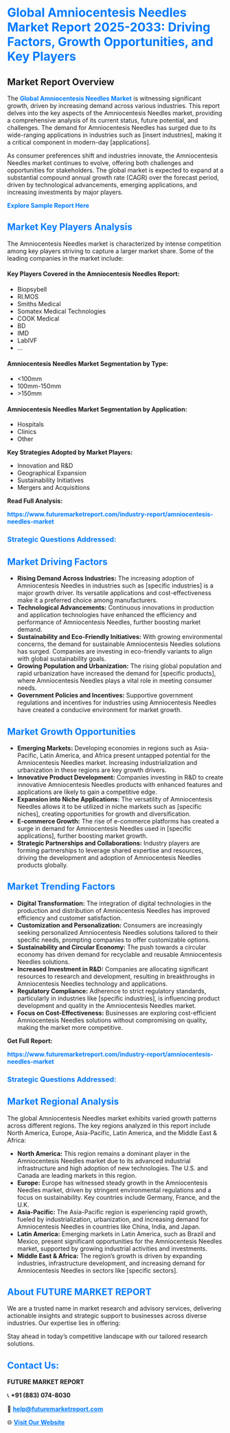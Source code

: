 <h1 style="color: #007BFF;">Global Amniocentesis Needles Market Report 2025-2033: Driving Factors, Growth Opportunities, and Key Players</h1>

<section id="overview">
<h2>Market Report Overview</h2>
<p>The <a href="https://www.futuremarketreport.com/industry-report/amniocentesis-needles-market" style="color: #007BFF; text-decoration: none;"><strong>Global Amniocentesis Needles Market</strong></a> is witnessing significant growth, driven by increasing demand across various industries. This report delves into the key aspects of the Amniocentesis Needles market, providing a comprehensive analysis of its current status, future potential, and challenges. The demand for Amniocentesis Needles has surged due to its wide-ranging applications in industries such as [insert industries], making it a critical component in modern-day [applications].</p>
<p>As consumer preferences shift and industries innovate, the Amniocentesis Needles market continues to evolve, offering both challenges and opportunities for stakeholders. The global market is expected to expand at a substantial compound annual growth rate (CAGR) over the forecast period, driven by technological advancements, emerging applications, and increasing investments by major players.</p>
</section>

<section id="overview">
<p><a href="https://www.futuremarketreport.com/request-sample/reportId=96550" style="color: #007BFF; text-decoration: none;"><strong>Explore Sample Report Here</strong></a></p>
</section>

<section id="key-players">
<h2 style="color: #007BFF;">Market Key Players Analysis</h2>
<p>The Amniocentesis Needles market is characterized by intense competition among key players striving to capture a larger market share. Some of the leading companies in the market include:</p>
<h4>Key Players Covered in the Amniocentesis Needles Report:</h4>
<ul><li>Biopsybell</li><li>RI.MOS</li><li>Smiths Medical</li><li>Somatex Medical Technologies</li><li>COOK Medical</li><li>BD</li><li>IMD</li><li>LabIVF</li><li>...</li></ul>
<h4>Amniocentesis Needles Market Segmentation by Type:</h4>
<ul><li>&lt;100mm</li><li>100mm-150mm</li><li>&gt;150mm</li></ul>

<h4>Amniocentesis Needles Market Segmentation by Application:</h4>
<ul><li>Hospitals</li><li>Clinics</li><li>Other</li></ul>
<p><strong>Key Strategies Adopted by Market Players:</strong></p>
<ul>
<li>Innovation and R&D</li>
<li>Geographical Expansion</li>
<li>Sustainability Initiatives</li>
<li>Mergers and Acquisitions</li>
</ul>
</section>

<section>
<p><strong>Read Full Analysis: </strong></p><a href="https://www.futuremarketreport.com/industry-report/amniocentesis-needles-market" style="color: #007BFF; text-decoration: none;"><strong>https://www.futuremarketreport.com/industry-report/amniocentesis-needles-market</strong></a>
<h3 style="color: #007BFF;">Strategic Questions Addressed:</h3>
</section>

<section id="driving-factors">
<h2 style="color: #007BFF;">Market Driving Factors</h2>
<ul>
<li><strong>Rising Demand Across Industries:</strong> The increasing adoption of Amniocentesis Needles in industries such as [specific industries] is a major growth driver. Its versatile applications and cost-effectiveness make it a preferred choice among manufacturers.</li>
<li><strong>Technological Advancements:</strong> Continuous innovations in production and application technologies have enhanced the efficiency and performance of Amniocentesis Needles, further boosting market demand.</li>
<li><strong>Sustainability and Eco-Friendly Initiatives:</strong> With growing environmental concerns, the demand for sustainable Amniocentesis Needles solutions has surged. Companies are investing in eco-friendly variants to align with global sustainability goals.</li>
<li><strong>Growing Population and Urbanization:</strong> The rising global population and rapid urbanization have increased the demand for [specific products], where Amniocentesis Needles plays a vital role in meeting consumer needs.</li>
<li><strong>Government Policies and Incentives:</strong> Supportive government regulations and incentives for industries using Amniocentesis Needles have created a conducive environment for market growth.</li>
</ul>
</section>

<section id="growth-opportunities">
<h2 style="color: #007BFF;">Market Growth Opportunities</h2>
<ul>
<li><strong>Emerging Markets:</strong> Developing economies in regions such as Asia-Pacific, Latin America, and Africa present untapped potential for the Amniocentesis Needles market. Increasing industrialization and urbanization in these regions are key growth drivers.</li>
<li><strong>Innovative Product Development:</strong> Companies investing in R&D to create innovative Amniocentesis Needles products with enhanced features and applications are likely to gain a competitive edge.</li>
<li><strong>Expansion into Niche Applications:</strong> The versatility of Amniocentesis Needles allows it to be utilized in niche markets such as [specific niches], creating opportunities for growth and diversification.</li>
<li><strong>E-commerce Growth:</strong> The rise of e-commerce platforms has created a surge in demand for Amniocentesis Needles used in [specific applications], further boosting market growth.</li>
<li><strong>Strategic Partnerships and Collaborations:</strong> Industry players are forming partnerships to leverage shared expertise and resources, driving the development and adoption of Amniocentesis Needles products globally.</li>
</ul>
</section>

<section id="trending-factors">
<h2 style="color: #007BFF;">Market Trending Factors</h2>
<ul>
<li><strong>Digital Transformation:</strong> The integration of digital technologies in the production and distribution of Amniocentesis Needles has improved efficiency and customer satisfaction.</li>
<li><strong>Customization and Personalization:</strong> Consumers are increasingly seeking personalized Amniocentesis Needles solutions tailored to their specific needs, prompting companies to offer customizable options.</li>
<li><strong>Sustainability and Circular Economy:</strong> The push towards a circular economy has driven demand for recyclable and reusable Amniocentesis Needles solutions.</li>
<li><strong>Increased Investment in R&D:</strong> Companies are allocating significant resources to research and development, resulting in breakthroughs in Amniocentesis Needles technology and applications.</li>
<li><strong>Regulatory Compliance:</strong> Adherence to strict regulatory standards, particularly in industries like [specific industries], is influencing product development and quality in the Amniocentesis Needles market.</li>
<li><strong>Focus on Cost-Effectiveness:</strong> Businesses are exploring cost-efficient Amniocentesis Needles solutions without compromising on quality, making the market more competitive.</li>
</ul>
</section>

<section>
<p><strong>Get Full Report: </strong></p><a href="https://www.futuremarketreport.com/industry-report/amniocentesis-needles-market" style="color: #007BFF; text-decoration: none;"><strong>https://www.futuremarketreport.com/industry-report/amniocentesis-needles-market</strong></a>
<h3 style="color: #007BFF;">Strategic Questions Addressed:</h3>
</section>


<section id="regional-analysis">
<h2 style="color: #007BFF;">Market Regional Analysis</h2>
<p>The global Amniocentesis Needles market exhibits varied growth patterns across different regions. The key regions analyzed in this report include North America, Europe, Asia-Pacific, Latin America, and the Middle East & Africa:</p>
<ul>
<li><strong>North America:</strong> This region remains a dominant player in the Amniocentesis Needles market due to its advanced industrial infrastructure and high adoption of new technologies. The U.S. and Canada are leading markets in this region.</li>
<li><strong>Europe:</strong> Europe has witnessed steady growth in the Amniocentesis Needles market, driven by stringent environmental regulations and a focus on sustainability. Key countries include Germany, France, and the U.K.</li>
<li><strong>Asia-Pacific:</strong> The Asia-Pacific region is experiencing rapid growth, fueled by industrialization, urbanization, and increasing demand for Amniocentesis Needles in countries like China, India, and Japan.</li>
<li><strong>Latin America:</strong> Emerging markets in Latin America, such as Brazil and Mexico, present significant opportunities for the Amniocentesis Needles market, supported by growing industrial activities and investments.</li>
<li><strong>Middle East & Africa:</strong> The region’s growth is driven by expanding industries, infrastructure development, and increasing demand for Amniocentesis Needles in sectors like [specific sectors].</li>
</ul>
</section>

<footer>
<h2 style="color: #007BFF;">About FUTURE MARKET REPORT</h2>
<p>We are a trusted name in market research and advisory services, delivering actionable insights and strategic support to businesses across diverse industries. Our expertise lies in offering:</p>

<p>Stay ahead in today’s competitive landscape with our tailored research solutions.</p>

<h2 style="color: #007BFF;">Contact Us:</h2>
<p><strong>FUTURE MARKET REPORT</strong></p>
<p>📞 <strong>+91 (883) 074-8030</strong></p>
<p>📧 <strong><a href="mailto:help@futuremarketreport.com" style="color: #007BFF;">help@futuremarketreport.com</a></strong></p>
<p>🌐 <strong><a href="https://www.futuremarketreport.com/" style="color: #007BFF;">Visit Our Website</a></strong></p>
</footer>